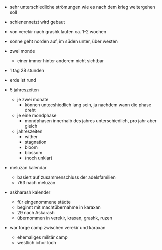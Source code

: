 - sehr unterschiedliche strömungen wie es nach dem krieg weitergehen soll
- schienennetzt wird gebaut
- von verekir nach grashk laufen ca. 1-2 wochen


- sonne geht norden auf, im süden unter, über westen
- zwei monde
	- einer immer hinter anderem nicht sichtbar
- 1 tag 28 stunden
- erde ist rund
- 5 jahreszeiten
	- je zwei monate
		- können untecshiedlich lang sein, ja nachdem wann die phase dreht
	- je eine mondphase
		- mondphasen innerhalb des jahres unterschiedlich, pro jahr aber gleich
	- jahreszeiten
		- wither
		- stagnation
		- bloom
		- blossom
		- (noch unklar)
- meluzan kalendar
	- basiert auf zusammenschluss der adelsfamilien
	- 763 nach meluzan
- askharash kalender
	- für eingenommene städte
	- beginnt mit machtübernahme in karaxan
	- 29 nach Askarash
	- übernommen in verekir, kraxan, grashk, ruzen



- war forge camp zwischen verekir und karaxan
	- ehemaliges militär camp
	- westlich ichor loch

